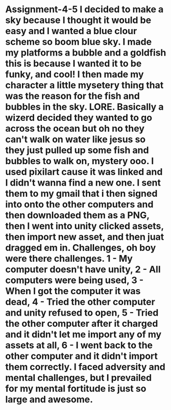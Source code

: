 # Assignment-4-5 I decided to make a sky because I thought it would be easy and I wanted a blue clour scheme so boom blue sky. I made my platforms a bubble and a goldfish this is because I wanted it to be funky, and cool! I then made my character a little mysetery thing that was the reason for the fish and bubbles in the sky. LORE. Basically a wizerd decided they wanted to go across the ocean but oh no they can't walk on water like jesus so they just pulled up some fish and bubbles to walk on, mystery ooo. I used pixilart cause it was linked and I didn't wanna find a new one. I sent them to my gmail that i then signed into onto the other computers and then downloaded them as a PNG, then I went into unity clicked assets, then import new asset, and then juat dragged em in. Challenges, oh boy were there challenges. 1 - My computer doesn't have unity, 2 - All computers were being used, 3 - When I got the computer it was dead, 4 - Tried the other computer and unity refused to open, 5 - Tried the other computer after it charged and it didn't let me import any of my assets at all, 6 - I went back to the other computer and it didn't import them correctly. I faced adversity and mental challenges, but I prevailed for my mental fortitude is just so large and awesome.
